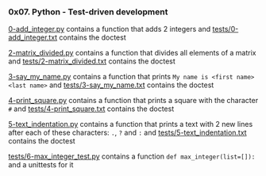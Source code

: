 ### 0x07. Python - Test-driven development

[0-add\_integer.py]() contains a function that adds 2 integers and [tests/0-add\_integer.txt]() contains the doctest

[2-matrix\_divided.py]() contains a function that divides all elements of a matrix and [tests/2-matrix\_divided.txt]() contains the doctest

[3-say\_my\_name.py]() contains a function that prints `My name is <first name> <last name>` and [tests/3-say\_my\_name.txt]() contains the doctest

[4-print\_square.py]() contains a function that prints a square with the character `#` and [tests/4-print\_square.txt]() contains the doctest

[5-text\_indentation.py]() contains a function that prints a text with 2 new lines after each of these characters: `.`, `?` and `:` and [tests/5-text\_indentation.txt]() contains the doctest

[tests/6-max\_integer\_test.py]() contains a function `def max_integer(list=[]):` and a unittests for it
